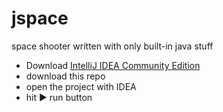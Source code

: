 # jspace
space shooter written with only built-in java stuff

- Download [IntelliJ IDEA Community Edition](https://www.jetbrains.com/idea/download/#section=mac)
- download this repo
- open the project with IDEA
- hit ▶️ run button
